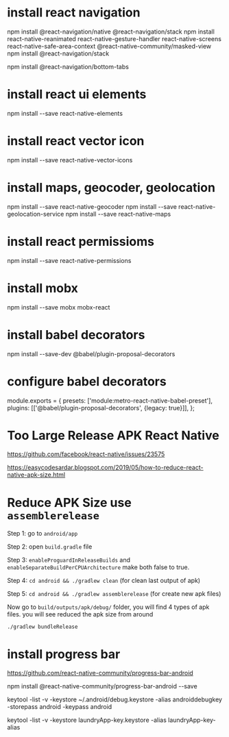# install react navigation
npm install @react-navigation/native @react-navigation/stack
npm install react-native-reanimated react-native-gesture-handler react-native-screens react-native-safe-area-context @react-native-community/masked-view
npm install @react-navigation/stack

npm install @react-navigation/bottom-tabs

# install react ui elements
npm install --save react-native-elements

# install react vector icon
npm install --save react-native-vector-icons

# install maps, geocoder, geolocation
npm install --save react-native-geocoder
npm install --save react-native-geolocation-service
npm install --save react-native-maps

# install react permissioms
npm install --save react-native-permissions

# install mobx
npm install --save mobx mobx-react

# install babel decorators
npm install --save-dev @babel/plugin-proposal-decorators

# configure babel decorators
module.exports = {
  presets: ['module:metro-react-native-babel-preset'],
  plugins: [['@babel/plugin-proposal-decorators', {legacy: true}]],
};

# Too Large Release APK React Native
https://github.com/facebook/react-native/issues/23575

https://easycodesardar.blogspot.com/2019/05/how-to-reduce-react-native-apk-size.html

# Reduce APK Size use `assemblerelease`
Step 1: go to `android/app`

Step 2: open `build.gradle` file

Step 3: `enableProguardInReleaseBuilds` and `enableSeparateBuildPerCPUArchitecture`  make both false to true.

Step 4: `cd android && ./gradlew clean` (for clean last output of apk)

Step 5: `cd android && ./gradlew assemblerelease` (for create new apk files)

Now go to `build/outputs/apk/debug/` folder, you will find 4 types of apk files. you will see reduced the apk size from around

`./gradlew bundleRelease`

# install progress bar
https://github.com/react-native-community/progress-bar-android

npm install @react-native-community/progress-bar-android --save

keytool -list -v -keystore ~/.android/debug.keystore -alias androiddebugkey -storepass android -keypass android

keytool -list -v -keystore laundryApp-key.keystore -alias laundryApp-key-alias
